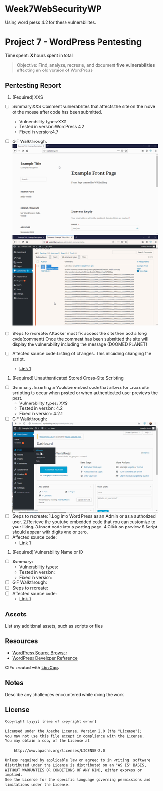 # Week7WebSecurityWP
Using word press 4.2 for these vulnerabilites.
# Project 7 - WordPress Pentesting

Time spent: **X** hours spent in total

> Objective: Find, analyze, recreate, and document **five vulnerabilities** affecting an old version of WordPress

## Pentesting Report

1. (Required) XXS
  - [ ] Summary:XXS Comment vulnerabilites that affects the site on the move of the mouse after code has been submitted. 
    - Vulnerability types:XXS
    - Tested in version:WordPress 4.2
    - Fixed in version:4.7 
  - [ ] GIF Walkthrough: ![alt text](https://github.com/EchoX18/Week7WebSecurityWP/blob/master/XSS2.gif)
  ![alt text](https://github.com/EchoX18/Week7WebSecurityWP/blob/master/XSS3.gif)
  
 
                         
  - [ ] Steps to recreate: Attacker must fix access the site then add a long code(comment) 
        Once the comment has been submitted the site will display the vulnerability including the message (DOOMED PLANET)
  - [ ] Affected source code:Listing of changes. This inlcuding changing the script.
    - [Link 1](https://core.trac.wordpress.org/browser/tags/version/src/source_file.php)
1. (Required) Unauthenticated Stored Cross-Site Scripting
  - [ ] Summary: Inserting a Youtube embed code that allows for cross site scripting to occur when posted or when authenticated user previews the post.
    - Vulnerability types: XXS
    - Tested in version: 4.2
    - Fixed in version: 4.2.1
  - [ ] GIF Walkthrough:  ![alt text](https://github.com/EchoX18/Week7WebSecurityWP/blob/master/XXS%20Number%202.gif)
  - [ ] Steps to recreate: 
       1.Log into Word Press as an Admin or as a authorized user.
       2.Retrieve the youtube embedded code that you can customize to your liking.
       3.Insert code into a posting page.
       4.Click on preview 
       5.Script should appear with digits one or zero.
  - [ ] Affected source code:
    - [Link 1](https://core.trac.wordpress.org/browser/tags/version/src/source_file.php)
1. (Required) Vulnerability Name or ID
  - [ ] Summary: 
    - Vulnerability types:
    - Tested in version:
    - Fixed in version: 
  - [ ] GIF Walkthrough: 
  - [ ] Steps to recreate: 
  - [ ] Affected source code:
    - [Link 1](https://core.trac.wordpress.org/browser/tags/version/src/source_file.php)

## Assets

List any additional assets, such as scripts or files

## Resources

- [WordPress Source Browser](https://core.trac.wordpress.org/browser/)
- [WordPress Developer Reference](https://developer.wordpress.org/reference/)

GIFs created with [LiceCap](http://www.cockos.com/licecap/).

## Notes

Describe any challenges encountered while doing the work

## License

    Copyright [yyyy] [name of copyright owner]

    Licensed under the Apache License, Version 2.0 (the "License");
    you may not use this file except in compliance with the License.
    You may obtain a copy of the License at

        http://www.apache.org/licenses/LICENSE-2.0

    Unless required by applicable law or agreed to in writing, software
    distributed under the License is distributed on an "AS IS" BASIS,
    WITHOUT WARRANTIES OR CONDITIONS OF ANY KIND, either express or implied.
    See the License for the specific language governing permissions and
    limitations under the License.
